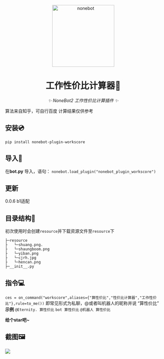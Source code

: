 <p align="center">
  <a href="https://v2.nonebot.dev/"><img src="https://raw.githubusercontent.com/nonebot/nonebot2/master/docs/.vuepress/public/logo.png" width="200" height="200" alt="nonebot"></a>
</p>

<div align="center">

# 工作性价比计算器📱

_✨ NoneBot2 工作性价比计算插件 ✨_

</div>
算法来自知乎，可自行百度
计算结果仅供参考

## 安装💿
`pip install nonebot-plugin-workscore`


## 导入📲
在**bot.py** 导入，语句：
`nonebot.load_plugin("nonebot_plugin_workscore")`

## 更新

0.0.6 b1适配

## 目录结构📂

初次使用时会创建`resource`并下载资源文件至`resource`下
```
├─resource
├   └─shuang.png.
├   └─shaungboom.png
├   └─yiban.png
├   └─cjrh.jpg
├   └─hencan.png
├─__init__.py

```


## 指令💻
`ces = on_command("workscore",aliases={"算性价比","性价比计算器","工作性价比"},rule=to_me())`
即常见形式为私聊，@或者叫机器人的昵称并说 “算性价比”
**示例**
`@Eternity. 算性价比`
`bot 算性价比`
`@机器人 算性价比`

**给个star吧~**

## 截图🖼

![](https://cdn.jsdelivr.net/gh/yzyyz1387/blogimages/nonebot_plugin_workscore.jpg)




